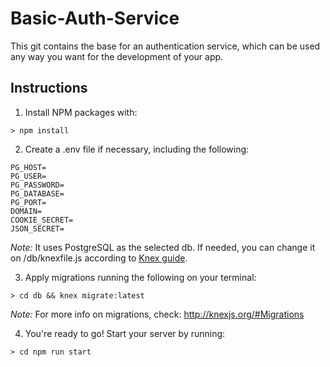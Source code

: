 # Basic-Auth-Service

This git contains the base for an authentication service, which can be used any way you want for the development of your app.

## Instructions

1. Install NPM packages with:
```
> npm install
```
2. Create a .env file if necessary, including the following:
```
PG_HOST=
PG_USER=
PG_PASSWORD=
PG_DATABASE=
PG_PORT=
DOMAIN=
COOKIE_SECRET=
JSON_SECRET=
```

*Note:* It uses PostgreSQL as the selected db. If needed, you can change it on /db/knexfile.js according to [Knex guide](http://knexjs.org/#Installation-client).

3. Apply migrations running the following on your terminal:
```
> cd db && knex migrate:latest
```

*Note:* For more info on migrations, check: http://knexjs.org/#Migrations

4. You're ready to go! Start your server by running:

```
> cd npm run start
```